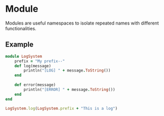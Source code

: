 # Module

Modules are useful namespaces to isolate repeated names with different functionalities.

## Example

```ruby
module LogSystem
    prefix = "My prefix--"
    def log(message)
        println("[LOG] " + message.ToString())
    end
    
    def error(message)
        println("[ERROR] " + message.ToString())
    end
end

LogSystem.log(LogSystem.prefix + "This is a log")
```